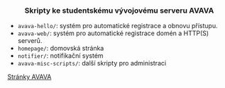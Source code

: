 <h3 align=center>Skripty ke studentskému vývojovému serveru AVAVA</h3>

 - `avava-hello/`: systém pro automatické registrace a obnovu přístupu.
 - `avava-web/`: systém pro automatické registrace domén a HTTP(S) serverů.
 - `homepage/`: domovská stránka
 - `notifier/`: notifikační systém
 - `avava-misc-scripts/`: další skripty pro administraci

[Stránky AVAVA](https://avava.gyarab.cz/)
